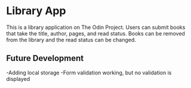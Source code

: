 # Library App

This is a library application on The Odin Project.  Users can submit books that take the title, author, pages, and read status.  Books can be removed from the library and the read status can be changed.  

## Future Development

-Adding local storage
-Form validation working, but no validation is displayed